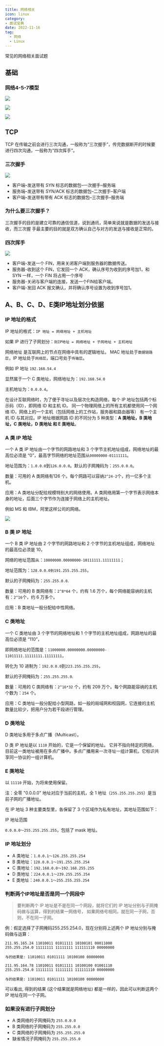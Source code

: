 ```yaml
---
title: 网络相关
icon: linux
category: 
- 面试宝典
date: 2022-11-16
tag:
  - 网络
  - Linux
---
```


常见的网络相关面试题

<!-- more -->

## 基础

### 网络4-5-7模型

![](./network.assets/true-tcp3.png)

![](./network.assets/tcp5.webp)

![](./network.assets/true-tcp4.png)

## TCP

TCP 在传输之前会进行三次沟通，一般称为“三次握手”，传完数据断开的时候要进行四次沟通，一般称为“四次挥手”。

### 三次握手

![](./network.assets/true-tcp1.png)

- 客户端–发送带有 SYN 标志的数据包–⼀次握⼿–服务端
- 服务端–发送带有 SYN/ACK 标志的数据包–⼆次握⼿–客户端
- 客户端–发送带有带有 ACK 标志的数据包–三次握⼿–服务端

### 为什么要三次握⼿？

三次握⼿的⽬的是建⽴可靠的通信信道，说到通讯，简单来说就是数据的发送与接收，⽽三次握
⼿最主要的⽬的就是双⽅确认⾃⼰与对⽅的发送与接收是正常的。

### 四次挥手

![](./network.assets/true-tcp2.png)

- 客户端-发送⼀个 FIN，⽤来关闭客户端到服务器的数据传送。
- 服务器-收到这个 FIN，它发回⼀个 ACK，确认序号为收到的序号加1，和 SYN ⼀样，⼀个 FIN 将占⽤⼀个序号
- 服务器-关闭与客户端的连接，发送⼀个FIN给客户端。
- 客户端-发回 ACK 报⽂确认，并将确认序号设置为收到序号加1。

## A、B、C、D、E类IP地址划分依据

### IP 地址的格式

IP 地址的格式：`IP 地址 = 网络地址 + 主机地址`

如果 IP 进行了子网划分：`则IP地址 = 网络地址 + 子网地址 + 主机地址`

网络地址 是互联网上的节点在网络中具有的逻辑地址。
MAC 地址处于`数据链路层`，IP 地址处于`网络层`，端口号处于`传输层`。

例如 IP 地址 `192.168.54.4`

显然属于一个 C 类地址，网络地址为：`192.168.54.0`

主机地址为：`0.0.0.4`。

在设计互联网络时，为了便于寻址以及层次化构造网络，每个 IP 地址包括两个标示码（ID），即网络 ID 和主机 ID。
同一个物理网络上的所有主机都使用同一个网络 ID，网络上的一个主机（包括网络上的工作站，服务器和路由器等）
有一个主机 ID 与其对应。IP 地址根据网路 ID 的不同分为 5 种类型：**A 类地址，B 类地址，C 类地址，D 类地址 和 E 类地址**。

### A 类 IP 地址

一个 A 类 IP 地址由一个字节的网路地址和 3 个字节主机地址组成，网络地址的最高位必须是 “0”，最高字节网络的地址范围从`00000000-01111111`。

地址范围为：`1.0.0.0`到`126.0.0.0`。默认的子网掩码为：`255.0.0.0`。

数量：可用的 A 类网络有126 个。每个网路可以容纳`2^24-2`个，约一亿多个主机。

应用：A 类地址分配给规模特别大的网络使用。A 类网络用第一个字节表示网络本身的地址，后面三个字节作为连接于网络上的主机地址。

例如 MS 和 IBM，阿里这样公司的网络。

![](./network.assets/true-tcp6.jpeg)

### B 类 IP 地址

一个 B 类 IP 地址由 2 个字节的网路地址和 2 个字节的主机地址组成，网络地址的最高位必须是 10，

网络的地址范围从：`10000000.00000000-10111111.11111111`；

地址范围为：`128.0.0.0到191.255.255.255`，

默认的子网掩码为：`255.255.0.0`.

数量：可用的 B 类网络有：`2^8*64` 个，约有 1.6 万个，每个网络能容纳的主机有：`2^16`个，约 6 万多个。

应用：B 类地址一般分配给中性网络。

### C 类地址

一个 C 类地址由 3 个字节的网络地址和 1 个字节的主机地址组成，网路地址的最高位必须是 “110”，

即网络地址的范围是：`11000000.00000000.00000000-11011111.11111111.11111111`，

转化为 10 进制为：`192.0.0.0`到`223.255.255.255`，

默认的子网掩码为：`255.255.255.0`.

数量：可用的 C 类网络有：`2^16*32` 个，约有 209 万个。每个网路能容纳的主机个数为：`254` 个。

应用：C 类地址一般分配给小型网路，如一般的局域网和校园网，它连接的主机数量比较少，把用户分为若干段进行管理。

### D 类地址

D 类地址多用于多点广播（Multicast）。

D 类 IP 地址是以 `1110` 开始的，它是一个保留的地址。
它并不指向特定的网络，目前这一类地址被用在多点广播中。多点广播用来一次寻址一组计算机，它标识共享同一协议的一组计算机。

### E 类地址

以 `11110` 开始，为将来使用保留。

注：全零 "0.0.0.0" 地址对应于当前的主机，全 1 地址（`255.255.255.255`）是当前子网的广播地址。

在 IP 地址 3 种主要类型里，各保留了 3 个区域作为私有地址，其地址范围如下：

IP 地址范围

`0.0.0.0～255.255.255.255`，包括了 mask 地址。

### IP 地址划分

- A 类地址：`1.0.0.1～126.255.255.254`
- B 类地址：`128.0.0.1～191.255.255.254`
- C 类地址：`192.168.0.0～192.168.255.255`
- D 类地址：`224.0.0.1～239.255.255.254`
- E 类地址：`240.0.0.1～255.255.255.254`

### 判断两个IP地址是否是同一个网段中

> 要判断两个 IP 地址是不是在同一个网段，就将它们的 IP 地址分别与子网掩码做与运算，得到的结果一网络号，
如果网络号相同，就在同一子网，否则，不在同一子网。

例：假定选择了子网掩码255.255.254.0，现在分别将上述两个 IP 地址分别与掩码做与运算：

```
211.95.165.24 11010011 01011111 10100101 00011000
255.255.254.0 11111111 11111111 111111110 00000000

与的结果是: 11010011 01011111 10100100 00000000
```

```
211.95.164.78 11010011 01011111 10100100 01001110
255.255.254.0 11111111 11111111 111111110 00000000

与的结果是: 11010011 01011111 10100100 00000000
```

可以看出, 得到的结果 (这个结果就是网络地址) 都是一样的，因此可以判断这两个 IP 地址在同一个子网。

### 如果没有进行子网划分

- A 类网络的子网掩码为 `255.0.0.0`
- B 类网络的子网掩码为 `255.255.0.0`
- C 类网络的子网掩码为 `255.255.255.0`
- 缺省情况子网掩码为 `255.255.255.0`
